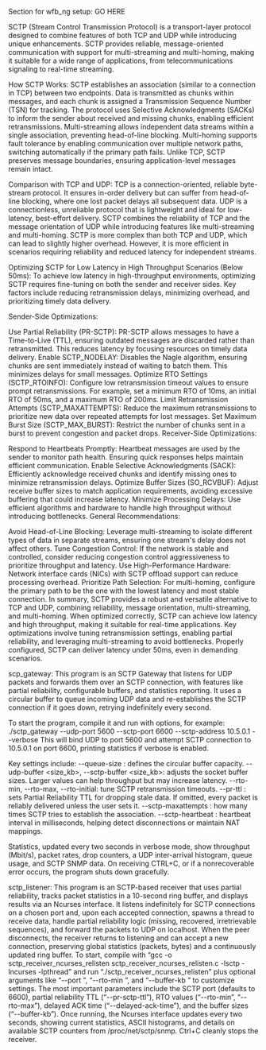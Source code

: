 Section for wfb_ng setup:
GO HERE



SCTP (Stream Control Transmission Protocol) is a transport-layer protocol designed to combine features of both TCP and UDP while introducing unique enhancements. SCTP provides reliable, message-oriented communication with support for multi-streaming and multi-homing, making it suitable for a wide range of applications, from telecommunications signaling to real-time streaming.

How SCTP Works: SCTP establishes an association (similar to a connection in TCP) between two endpoints. Data is transmitted as chunks within messages, and each chunk is assigned a Transmission Sequence Number (TSN) for tracking. The protocol uses Selective Acknowledgments (SACKs) to inform the sender about received and missing chunks, enabling efficient retransmissions. Multi-streaming allows independent data streams within a single association, preventing head-of-line blocking. Multi-homing supports fault tolerance by enabling communication over multiple network paths, switching automatically if the primary path fails. Unlike TCP, SCTP preserves message boundaries, ensuring application-level messages remain intact.

Comparison with TCP and UDP: TCP is a connection-oriented, reliable byte-stream protocol. It ensures in-order delivery but can suffer from head-of-line blocking, where one lost packet delays all subsequent data. UDP is a connectionless, unreliable protocol that is lightweight and ideal for low-latency, best-effort delivery. SCTP combines the reliability of TCP and the message orientation of UDP while introducing features like multi-streaming and multi-homing. SCTP is more complex than both TCP and UDP, which can lead to slightly higher overhead. However, it is more efficient in scenarios requiring reliability and reduced latency for independent streams.

Optimizing SCTP for Low Latency in High Throughput Scenarios (Below 50ms): To achieve low latency in high-throughput environments, optimizing SCTP requires fine-tuning on both the sender and receiver sides. Key factors include reducing retransmission delays, minimizing overhead, and prioritizing timely data delivery.

Sender-Side Optimizations:

Use Partial Reliability (PR-SCTP): PR-SCTP allows messages to have a Time-to-Live (TTL), ensuring outdated messages are discarded rather than retransmitted. This reduces latency by focusing resources on timely data delivery.
Enable SCTP_NODELAY: Disables the Nagle algorithm, ensuring chunks are sent immediately instead of waiting to batch them. This minimizes delays for small messages.
Optimize RTO Settings (SCTP_RTOINFO): Configure low retransmission timeout values to ensure prompt retransmissions. For example, set a minimum RTO of 10ms, an initial RTO of 50ms, and a maximum RTO of 200ms.
Limit Retransmission Attempts (SCTP_MAXATTEMPTS): Reduce the maximum retransmissions to prioritize new data over repeated attempts for lost messages.
Set Maximum Burst Size (SCTP_MAX_BURST): Restrict the number of chunks sent in a burst to prevent congestion and packet drops.
Receiver-Side Optimizations:

Respond to Heartbeats Promptly: Heartbeat messages are used by the sender to monitor path health. Ensuring quick responses helps maintain efficient communication.
Enable Selective Acknowledgments (SACK): Efficiently acknowledge received chunks and identify missing ones to minimize retransmission delays.
Optimize Buffer Sizes (SO_RCVBUF): Adjust receive buffer sizes to match application requirements, avoiding excessive buffering that could increase latency.
Minimize Processing Delays: Use efficient algorithms and hardware to handle high throughput without introducing bottlenecks.
General Recommendations:

Avoid Head-of-Line Blocking: Leverage multi-streaming to isolate different types of data in separate streams, ensuring one stream's delay does not affect others.
Tune Congestion Control: If the network is stable and controlled, consider reducing congestion control aggressiveness to prioritize throughput and latency.
Use High-Performance Hardware: Network interface cards (NICs) with SCTP offload support can reduce processing overhead.
Prioritize Path Selection: For multi-homing, configure the primary path to be the one with the lowest latency and most stable connection.
In summary, SCTP provides a robust and versatile alternative to TCP and UDP, combining reliability, message orientation, multi-streaming, and multi-homing. When optimized correctly, SCTP can achieve low latency and high throughput, making it suitable for real-time applications. Key optimizations involve tuning retransmission settings, enabling partial reliability, and leveraging multi-streaming to avoid bottlenecks. Properly configured, SCTP can deliver latency under 50ms, even in demanding scenarios.

scp_gateway:
This program is an SCTP Gateway that listens for UDP packets and forwards them over an SCTP connection, with features like partial reliability, configurable buffers, and statistics reporting. It uses a circular buffer to queue incoming UDP data and re-establishes the SCTP connection if it goes down, retrying indefinitely every second.

To start the program, compile it and run with options, for example: ./sctp_gateway --udp-port 5600 --sctp-port 6600 --sctp-address 10.5.0.1 --verbose This will bind UDP to port 5600 and attempt SCTP connection to 10.5.0.1 on port 6600, printing statistics if verbose is enabled.

Key settings include: --queue-size <slots>: defines the circular buffer capacity. --udp-buffer <size_kb>, --sctp-buffer <size_kb>: adjusts the socket buffer sizes. Larger values can help throughput but may increase latency. --rto-min, --rto-max, --rto-initial: tune SCTP retransmission timeouts. --pr-ttl <ms>: sets Partial Reliability TTL for dropping stale data. If omitted, every packet is reliably delivered unless the user sets it. --sctp-maxattempts <n>: how many times SCTP tries to establish the association. --sctp-heartbeat <ms>: heartbeat interval in milliseconds, helping detect disconnections or maintain NAT mappings.

Statistics, updated every two seconds in verbose mode, show throughput (Mbit/s), packet rates, drop counters, a UDP inter-arrival histogram, queue usage, and SCTP SNMP data. On receiving CTRL+C, or if a nonrecoverable error occurs, the program shuts down gracefully.

sctp_listener:
This program is an SCTP-based receiver that uses partial reliability, tracks packet statistics in a 10-second ring buffer, and displays results via an Ncurses interface. It listens indefinitely for SCTP connections on a chosen port and, upon each accepted connection, spawns a thread to receive data, handle partial reliability logic (missing, recovered, irretrievable sequences), and forward the packets to UDP on localhost. When the peer disconnects, the receiver returns to listening and can accept a new connection, preserving global statistics (packets, bytes) and a continuously updated ring buffer. To start, compile with “gcc -o sctp_receiver_ncurses_relisten sctp_receiver_ncurses_relisten.c -lsctp -lncurses -lpthread” and run “./sctp_receiver_ncurses_relisten” plus optional arguments like “--port <port>”, “--rto-min <ms>”, and “--buffer-kb <size>” to customize settings. The most important parameters include the SCTP port (defaults to 6600), partial reliability TTL (“--pr-sctp-ttl”), RTO values (“--rto-min”, “--rto-max”), delayed ACK time (“--delayed-ack-time”), and the buffer sizes (“--buffer-kb”). Once running, the Ncurses interface updates every two seconds, showing current statistics, ASCII histograms, and details on available SCTP counters from /proc/net/sctp/snmp. Ctrl+C cleanly stops the receiver.
